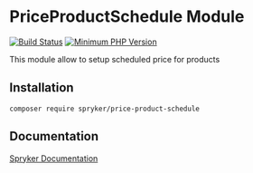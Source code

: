 # PriceProductSchedule Module
[![Build Status](https://travis-ci.org/spryker/price-product-schedule.svg)](https://travis-ci.org/spryker/price-product-schedule)
[![Minimum PHP Version](https://img.shields.io/badge/php-%3E%3D%207.2-8892BF.svg)](https://php.net/)

This module allow to setup scheduled price for products 

## Installation

```
composer require spryker/price-product-schedule
```

## Documentation

[Spryker Documentation](https://documentation.spryker.com/module_guide/overview.htm)
